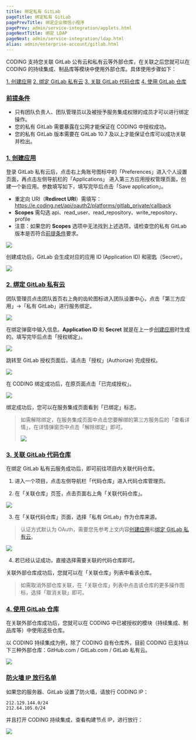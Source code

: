 ```yaml
---
title: 绑定私有 GitLab
pageTitle: 绑定私有 GitLab
pagePrevTitle: 绑定企业微信小程序
pagePrev: admin/service-integration/applets.html
pageNextTitle: 绑定 LDAP
pageNext: admin/service-integration/ldap.html
alias: admin/enterprise-account/gitlab.html
---
```


CODING 支持您关联 GitLab 公有云和私有云等外部仓库，在关联之后您就可以在 CODING 的持续集成、制品库等模块中使用外部仓库。具体使用步骤如下：

[1. 创建应用](#1)
[2. 绑定 GitLab 私有云](#2)
[3. 关联 GitLab 代码仓库](#3)
[4. 使用 GitLab 仓库](#4)

### [前提条件](#prerequisite)

-   只有团队负责人、团队管理员以及被授予服务集成权限的成员才可以进行绑定操作。
-   您的私有 GitLab 需要暴露在公网才能保证在 CODING 中授权成功。
-   您的私有 GitLab 版本需要在 GitLab 10.7 及以上才能保证仓库可以成功关联并检出。

### [1. 创建应用](#1)

登录 GitLab 私有云后，点击右上角账号图标中的「Preferences」进入个人设置页面，再点击左侧导航栏的「Applications」 进入第三方应用授权管理页面，创建一个新应用。参数填写如下，填写完毕后点击「Save application」。

-   重定向 URI（**Redirect URI**）需填写：<https://e.coding.net/api/oauth2/platforms/gitlab_private/callback>
-   **Scopes** 需勾选 api、read_user、read_repository、write_repository、profile
-   注意：如果您的 **Scopes** 选项中无法找到上述选项，请检查您的私有 GitLab 版本是否符合[前提条件](#prerequisite)要求。

![](https://help-assets.codehub.cn/enterprise/20210618175219.png)

创建成功后，GitLab 会生成对应的应用 ID (Application ID) 和密匙（Secret）。

![](https://help-assets.codehub.cn/enterprise/20210618175302.png)

### [2. 绑定 GitLab 私有云](#2)

团队管理员点击团队首页右上角的齿轮图标进入团队设置中心，点击「第三方应用」→「私有 GitLab」进行服务绑定。

![](https://help-assets.codehub.cn/enterprise/20210930172249.png)

在绑定弹窗中输入信息。**Application ID** 和 **Secret** 就是在上一步[创建应用](#1)时生成的。填写完毕后点击「授权绑定」。

![](https://help-assets.codehub.cn/enterprise/20191226141232.png)

跳转至 GitLab 授权页面后，请点击「授权」(Authorize) 完成授权。

![](https://help-assets.codehub.cn/enterprise/20200722153925.png)

在 CODING 绑定成功后，在原页面点击「已完成授权」。

![](https://help-assets.codehub.cn/enterprise/20191226142521.png)

绑定成功后，您可以在服务集成页面看到「已绑定」标志。


> 如需解除绑定，在服务集成页面中点击您要解绑的第三方服务后的「查看详情」，在详情弹窗页中点击「解除绑定」即可。
>
>![](https://help-assets.codehub.cn/enterprise/20200102111338.png)

### [3. 关联 GitLab 代码仓库](#3)

在绑定 GitLab 私有云服务成功后，即可前往项目内关联代码仓库。

1.  进入一个项目，点击左侧导航栏「代码仓库」进入代码仓库管理页。

2.  在「关联仓库」页签，点击页面右上角「关联代码仓库」。

![](https://help-assets.codehub.cn/enterprise/20210810165723.png)

3.  在「关联代码仓库」页面，选择「私有 GitLab」作为仓库来源。
> 认证方式默认为 OAuth，需要您先参考上文内容[创建应用](#1)和[绑定 GitLab 私有云](#2)。

![](https://help-assets.codehub.cn/enterprise/20210810170306.png)

4.  若已经认证成功，直接选择需要关联的代码仓库即可。


关联外部仓库成功后，您就可以在「关联仓库」列表中看该仓库。

> 如需取消外部仓库关联，在「关联仓库」列表中点击该仓库的更多操作图标，选择「取消关联」即可。

### [4. 使用 GitLab 仓库](#4)

在关联外部仓库成功后，您就可以在 CODING 中已被授权的模块（持续集成、制品库等）中使用这些仓库。

以 CODING 持续集成为例，除了 CODING 自有仓库外，目前 CODING 已支持以下三种外部仓库：GitHub.com / GitLab.com / GitLab 私有云。

![](https://help-assets.codehub.cn/enterprise/20210812191330.png)

### [防火墙 IP 放行名单](#firewall)

如果您的服务器、GitLab 设置了防火墙，请放行 CODING IP：

```text
212.129.144.0/24
212.64.105.0/24
```

并且打开 CODING 持续集成，查看构建节点 IP，进行放行：

![](https://help-assets.codehub.cn/enterprise/20200826163506.png)

